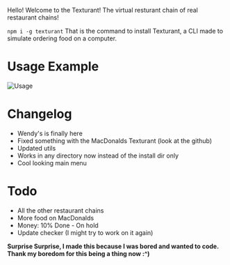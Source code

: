 Hello! Welcome to the Texturant! The virtual resturant chain of real restaurant chains!

`npm i -g texturant`
That is the command to install Texturant, a CLI made to simulate ordering food on a computer.

# Usage Example
![Usage](https://samuraistacks-leader-of-the.succ.world/i/nxrl6a52.gif)

# Changelog
+ Wendy's is finally here
+ Fixed something with the MacDonalds Texturant (look at the github)
+ Updated utils
+ Works in any directory now instead of the install dir only
+ Cool looking main menu

# Todo
+ All the other restaurant chains
+ More food on MacDonalds
+ Money: 10% Done - On hold
+ Update checker (I might try to work on it again)


**Surprise Surprise, I made this because I was bored and wanted to code. Thank my boredom for this being a thing now :^)**
